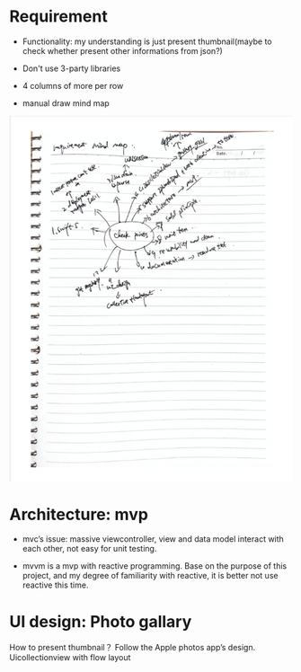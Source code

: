 #  Requirement

- Functionality:  my understanding is just present thumbnail(maybe to check whether  present other informations from json?)

- Don't use 3-party libraries

- 4 columns of more per row 

- manual draw mind map

![](requirement.PNG)





# Architecture: mvp



- mvc’s issue:
massive viewcontroller,  view and data model interact with each other, not easy for unit testing.


- mvvm is a mvp with reactive programming.
Base on the purpose of this project,  and my degree of familiarity with reactive,  it is better not use reactive this time.





# UI design: Photo gallary
How to present thumbnail？
Follow the Apple photos app’s design.  
Uicollectionview with flow layout





 


